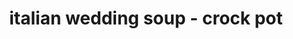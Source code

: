 ---
id: 5c9f9f7d21bffa001494966f
servings: 8
notes: i used the meatball recipe from my sweedish meatballs.  cooked in skillet one minute
 then flipped and cooked an additional minute.
directions: 'add onion
 carrots
 celery
 meatballs
 chicken broth
 beef broth
 basil
 garlic powder
 onion soup mix
 ketchup and thyme into the slow cooker.
cover and cook on low for 5-7 hours.
add in the pasta and cover the slow cooker. turn slow cooker to high. let the pasta cook until tender
 about 30 minutes.
add in spinach or kale
 if desired. ladle into bowls and serve.'
ingredients: '1 small or medium yellow onion
 diced
2 medium carrots
 cut into ½ inch rounds
2 ribs of celery
 cut into ½ inch pieces
1 pound frozen italian-style meatballs
3 ½ cups low sodium chicken broth
2 cups low sodium beef broth
2 tsp dried basil
1 tsp garlic powder
2 tbsp onion soup mix
1 tbsp ketchup
¼ tsp dried thyme
¾ cup uncooked orzo pasta'
rating: 4
ease: easy

category: main course
href: 'https: //www.365daysofcrockpot.com/slow-cooker-italian-wedding-soup/'
totalTime: 7 hours 15 minutes
cookTime: 7 hours
prepTime: 15 minutes
title: italian wedding soup - crock pot
path: /italian-wedding-soup-crock-pot
---